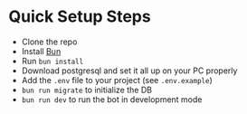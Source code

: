 # Quick Setup Steps

- Clone the repo
- Install [Bun](https://bun.sh)
- Run `bun install`
- Download postgresql and set it all up on your PC properly
- Add the `.env` file to your project (see `.env.example`)
- `bun run migrate` to initialize the DB
- `bun run dev` to run the bot in development mode